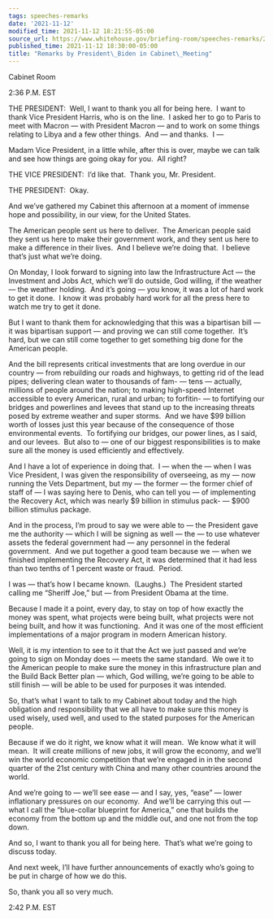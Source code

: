 ```yaml
---
tags: speeches-remarks
date: '2021-11-12'
modified_time: 2021-11-12 18:21:55-05:00
source_url: https://www.whitehouse.gov/briefing-room/speeches-remarks/2021/11/12/remarks-by-president-biden-in-cabinet-meeting-2/
published_time: 2021-11-12 18:30:00-05:00
title: "Remarks by President\_Biden in Cabinet\_Meeting"
---
```

 
Cabinet Room

2:36 P.M. EST

THE PRESIDENT:  Well, I want to thank you all for being here.  I want to
thank Vice President Harris, who is on the line.  I asked her to go to
Paris to meet with Macron — with President Macron — and to work on some
things relating to Libya and a few other things.  And — and thanks.  I —

Madam Vice President, in a little while, after this is over, maybe we
can talk and see how things are going okay for you.  All right?

THE VICE PRESIDENT:  I’d like that.  Thank you, Mr. President. 

THE PRESIDENT:  Okay. 

And we’ve gathered my Cabinet this afternoon at a moment of immense hope
and possibility, in our view, for the United States. 

The American people sent us here to deliver.  The American people said
they sent us here to make their government work, and they sent us here
to make a difference in their lives.  And I believe we’re doing that.  I
believe that’s just what we’re doing.

On Monday, I look forward to signing into law the Infrastructure Act —
the Investment and Jobs Act, which we’ll do outside, God willing, if the
weather — the weather holding.  And it’s going — you know, it was a lot
of hard work to get it done.  I know it was probably hard work for all
the press here to watch me try to get it done. 

But I want to thank them for acknowledging that this was a bipartisan
bill — it was bipartisan support — and proving we can still come
together.  It’s hard, but we can still come together to get something
big done for the American people.

And the bill represents critical investments that are long overdue in
our country — from rebuilding our roads and highways, to getting rid of
the lead pipes; delivering clean water to thousands of fam- — tens —
actually, millions of people around the nation; to making high-speed
Internet accessible to every American, rural and urban; to forfitin- —
to fortifying our bridges and powerlines and levees that stand up to the
increasing threats posed by extreme weather and super storms.  And we
have $99 billion worth of losses just this year because of the
consequence of those environmental events.  To fortifying our bridges,
our power lines, as I said, and our levees.  But also to — one of our
biggest responsibilities is to make sure all the money is used
efficiently and effectively. 

And I have a lot of experience in doing that.  I — when the — when I was
Vice President, I was given the responsibility of overseeing, as my —
now running the Vets Department, but my — the former — the former chief
of staff of — I was saying here to Denis, who can tell you — of
implementing the Recovery Act, which was nearly $9 billion in stimulus
pack- — $900 billion stimulus package.

And in the process, I’m proud to say we were able to — the President
gave me the authority — which I will be signing as well — the — to use
whatever assets the federal government had — any personnel in the
federal government.  And we put together a good team because we — when
we finished implementing the Recovery Act, it was determined that it had
less than two tenths of 1 percent waste or fraud.  Period.

I was — that’s how I became known.  (Laughs.)  The President started
calling me “Sheriff Joe,” but — from President Obama at the time. 

Because I made it a point, every day, to stay on top of how exactly the
money was spent, what projects were being built, what projects were not
being built, and how it was functioning.  And it was one of the most
efficient implementations of a major program in modern American history.

Well, it is my intention to see to it that the Act we just passed and
we’re going to sign on Monday does — meets the same standard.  We owe it
to the American people to make sure the money in this infrastructure
plan and the Build Back Better plan — which, God willing, we’re going to
be able to still finish — will be able to be used for purposes it was
intended.

So, that’s what I want to talk to my Cabinet about today and the high
obligation and responsibility that we all have to make sure this money
is used wisely, used well, and used to the stated purposes for the
American people.

Because if we do it right, we know what it will mean.  We know what it
will mean.  It will create millions of new jobs, it will grow the
economy, and we’ll win the world economic competition that we’re engaged
in in the second quarter of the 21st century with China and many other
countries around the world.

And we’re going to — we’ll see ease — and I say, yes, “ease” — lower
inflationary pressures on our economy.  And we’ll be carrying this out —
what I call the “blue-collar blueprint for America,” one that builds the
economy from the bottom up and the middle out, and one not from the top
down. 

And so, I want to thank you all for being here.  That’s what we’re going
to discuss today.

And next week, I’ll have further announcements of exactly who’s going to
be put in charge of how we do this. 

So, thank you all so very much.

2:42 P.M. EST
